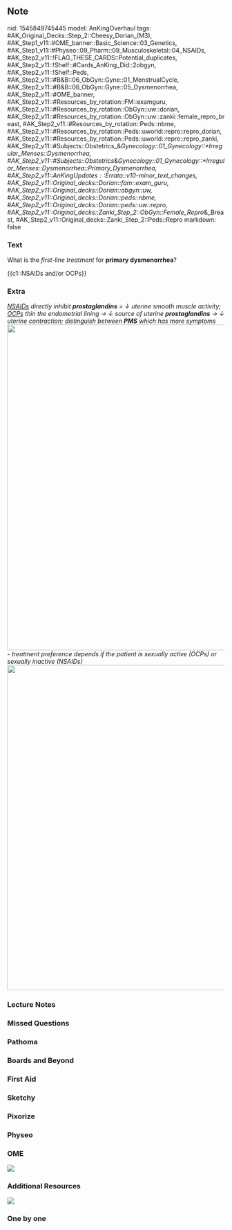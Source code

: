## Note
nid: 1545849745445
model: AnKingOverhaul
tags: #AK_Original_Decks::Step_2::Cheesy_Dorian_(M3), #AK_Step1_v11::#OME_banner::Basic_Science::03_Genetics, #AK_Step1_v11::#Physeo::09_Pharm::09_Musculoskeletal::04_NSAIDs, #AK_Step2_v11::!FLAG_THESE_CARDS::Potential_duplicates, #AK_Step2_v11::!Shelf::#Cards_AnKing_Did::2obgyn, #AK_Step2_v11::!Shelf::Peds, #AK_Step2_v11::#B&B::06_ObGyn::Gyne::01_MenstrualCycle, #AK_Step2_v11::#B&B::06_ObGyn::Gyne::05_Dysmenorrhea, #AK_Step2_v11::#OME_banner, #AK_Step2_v11::#Resources_by_rotation::FM::examguru, #AK_Step2_v11::#Resources_by_rotation::ObGyn::uw::dorian, #AK_Step2_v11::#Resources_by_rotation::ObGyn::uw::zanki::female_repro_breast, #AK_Step2_v11::#Resources_by_rotation::Peds::nbme, #AK_Step2_v11::#Resources_by_rotation::Peds::uworld::repro::repro_dorian, #AK_Step2_v11::#Resources_by_rotation::Peds::uworld::repro::repro_zanki, #AK_Step2_v11::#Subjects::Obstetrics_&_Gynecology::01_Gynecology::*Irregular_Menses::Dysmenorrhea, #AK_Step2_v11::#Subjects::Obstetrics_&_Gynecology::01_Gynecology::*Irregular_Menses::Dysmenorrhea::Primary_Dysmenorrhea, #AK_Step2_v11::$AnKingUpdates::$Errata::v10-minor_text_changes, #AK_Step2_v11::Original_decks::Dorian::fam::exam_guru, #AK_Step2_v11::Original_decks::Dorian::obgyn::uw, #AK_Step2_v11::Original_decks::Dorian::peds::nbme, #AK_Step2_v11::Original_decks::Dorian::peds::uw::repro, #AK_Step2_v11::Original_decks::Zanki_Step_2::ObGyn::Female_Repro_&_Breast, #AK_Step2_v11::Original_decks::Zanki_Step_2::Peds::Repro
markdown: false

### Text
What is the <i>first-line treatment</i> for <b>primary
dysmenorrhea</b>?
<div>
  {{c1::NSAIDs and/or OCPs}}
</div>

### Extra
<div>
  <div>
    <i><u>NSAIDs</u> directly inhibit <b>prostaglandins</b> = ↓
    uterine smooth muscle activity; <u>OCPs</u> thin the
    endometrial lining → ↓ source of uterine <b>prostaglandins</b>
    → ↓ uterine contraction; distinguish between <b>PMS</b> which
    has more symptoms</i>
  </div>
</div><img src="whateva.png" class="resizer" style="width: 752px;">
<div>
<div>
  <i>- treatment preference depends if the patient is sexually
  active (OCPs) or sexually inactive (NSAIDs)</i>
</div><img class="resizer" src="boo.png" style=
"width: 751px;"></div>

### Lecture Notes


### Missed Questions


### Pathoma


### Boards and Beyond


### First Aid


### Sketchy


### Pixorize


### Physeo


### OME
<div class="ome-widget">
  <a href="https://onlinemeded.org/spa/obgyn?ref=anki"><img src=
  "_OME_AnkiFlashcards_Topic_1.png"></a>
</div>

### Additional Resources
<div><img src="paste-6935070807949313.jpg" class="resizer"></div>

### One by one

